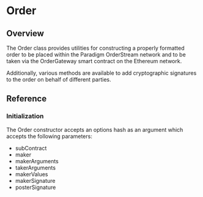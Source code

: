 # Order

## Overview

The Order class provides utilities for constructing a properly formatted order to be placed within the Paradigm OrderStream network and to be taken via the OrderGateway smart contract on the Ethereum network.

Additionally, various methods are available to add cryptographic signatures to the order on behalf of different parties.

## Reference

### Initialization

The Order constructor accepts an options hash as an argument which accepts the following parameters:
- subContract
- maker
- makerArguments
- takerArguments
- makerValues
- makerSignature
- posterSignature
